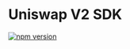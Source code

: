 # Uniswap V2 SDK

[![npm version](https://img.shields.io/npm/v/@uniswap/v2-sdk/latest.svg)](https://www.npmjs.com/package/v2-sdk-clone-uniswap/v/latest)
